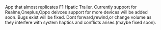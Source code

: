 App that almost replicates F1 Hpatic Trailer.
Currently support for Realme,Oneplus,Oppo deivces support for more devices will be added soon.
Bugs exist will be fixed.
Dont forward,rewind,or change volume as they interfere with system haptics and conflicts arises.(maybe fixed soon).
